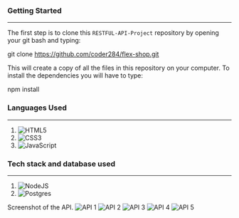 ### Getting Started
---
The first step is to clone this `RESTFUL-API-Project` repository by opening your git bash and typing:

git clone https://github.com/coder284/flex-shop.git

This will create a copy of all the files in this repository on your computer.
To install the dependencies you will have to type:

npm install

### Languages Used
---
1.  <img alt="HTML5" src="https://img.shields.io/badge/html5-%23E34F26.svg?style=for-the-badge&logo=html5&logoColor=white"/>

2.  <img alt="CSS3" src="https://img.shields.io/badge/css3-%231572B6.svg?style=for-the-badge&logo=css3&logoColor=white"/>

3.  <img alt="JavaScript" src="https://img.shields.io/badge/javascript-%23323330.svg?style=for-the-badge&logo=javascript&logoColor=%23F7DF1E"/>

### Tech stack and database used
---
1.  <img alt="NodeJS" src="https://img.shields.io/badge/node.js-%2343853D.svg?style=for-the-badge&logo=node-dot-js&logoColor=white"/>

2.  <img alt="Postgres" src ="https://img.shields.io/badge/postgres-%23316192.svg?style=for-the-badge&logo=postgresql&logoColor=white"/>

Screenshot of the API.
![API 1](https://user-images.githubusercontent.com/54246473/156937783-abdecfbc-e5f5-40a5-9270-03a55167f404.jpeg)
![API 2](https://user-images.githubusercontent.com/54246473/156937787-74cfa896-3f65-4b1a-83d9-9f283dcc5d44.jpeg)
![API 3](https://user-images.githubusercontent.com/54246473/156937789-ff7c42fe-aa30-44f0-b818-cbc657656419.jpeg)
![API 4](https://user-images.githubusercontent.com/54246473/156937793-6716d16d-0127-4bcf-b16f-f27e0cf541f2.jpeg)
![API 5](https://user-images.githubusercontent.com/54246473/156937794-867b6515-405c-4380-ac92-8d5ce6d314e6.jpeg)




